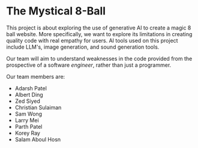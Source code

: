 # The Mystical 8-Ball

This project is about exploring the use of generative AI to create a magic 8 ball website. More specifically, we want to explore its limitations in creating quality code with real empathy for users. AI tools used on this project include LLM's, image generation, and sound generation tools.

Our team will aim to understand weaknesses in the code provided from the prospective of a software *engineer*, rather than just a programmer.

Our team members are:
- Adarsh Patel
- Albert Ding
- Zed Siyed
- Christian Sulaiman
- Sam Wong
- Larry Mei
- Parth Patel
- Korey Ray
- Salam Aboul Hosn
